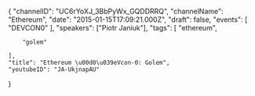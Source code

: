 {
    "channelID": "UC6rYoXJ_3BbPyWx_GQDDRRQ",
    "channelName": "Ethereum",
    "date": "2015-01-15T17:09:21.000Z",
    "draft": false,
    "events": [
        "DEVCON0"
    ],
    "speakers": ["Piotr Janiuk"],
    "tags": [
        "ethereum",


        "golem"

    ],
    "title": "Ethereum \u00d0\u039eVcon-0: Golem",
    "youtubeID": "JA-UkjnapAU"
}
